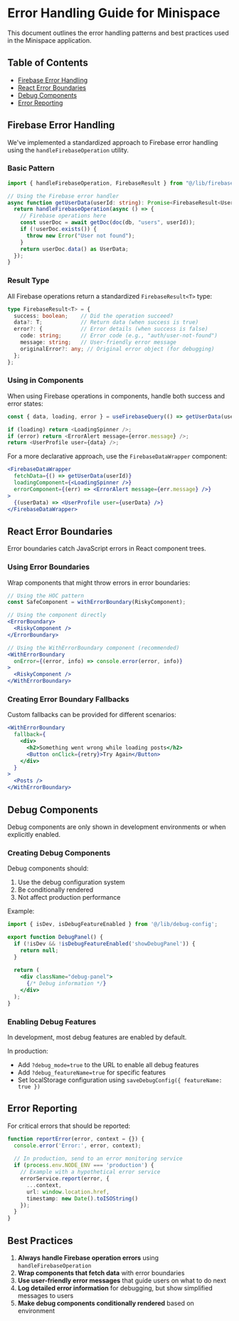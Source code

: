 # Error Handling Guide for Minispace

This document outlines the error handling patterns and best practices used in the Minispace application.

## Table of Contents
- [Firebase Error Handling](#firebase-error-handling)
- [React Error Boundaries](#react-error-boundaries)
- [Debug Components](#debug-components)
- [Error Reporting](#error-reporting)

## Firebase Error Handling

We've implemented a standardized approach to Firebase error handling using the `handleFirebaseOperation` utility.

### Basic Pattern

```typescript
import { handleFirebaseOperation, FirebaseResult } from "@/lib/firebase/error-handler";

// Using the Firebase error handler
async function getUserData(userId: string): Promise<FirebaseResult<UserData>> {
  return handleFirebaseOperation(async () => {
    // Firebase operations here
    const userDoc = await getDoc(doc(db, "users", userId));
    if (!userDoc.exists()) {
      throw new Error("User not found");
    }
    return userDoc.data() as UserData;
  });
}
```

### Result Type

All Firebase operations return a standardized `FirebaseResult<T>` type:

```typescript
type FirebaseResult<T> = {
  success: boolean;    // Did the operation succeed?
  data?: T;            // Return data (when success is true)
  error?: {            // Error details (when success is false)
    code: string;      // Error code (e.g., "auth/user-not-found")
    message: string;   // User-friendly error message
    originalError?: any; // Original error object (for debugging)
  };
};
```

### Using in Components

When using Firebase operations in components, handle both success and error states:

```typescript
const { data, loading, error } = useFirebaseQuery(() => getUserData(userId));

if (loading) return <LoadingSpinner />;
if (error) return <ErrorAlert message={error.message} />;
return <UserProfile user={data} />;
```

For a more declarative approach, use the `FirebaseDataWrapper` component:

```jsx
<FirebaseDataWrapper 
  fetchData={() => getUserData(userId)}
  loadingComponent={<LoadingSpinner />}
  errorComponent={(err) => <ErrorAlert message={err.message} />}
>
  {(userData) => <UserProfile user={userData} />}
</FirebaseDataWrapper>
```

## React Error Boundaries

Error boundaries catch JavaScript errors in React component trees.

### Using Error Boundaries

Wrap components that might throw errors in error boundaries:

```jsx
// Using the HOC pattern
const SafeComponent = withErrorBoundary(RiskyComponent);

// Using the component directly
<ErrorBoundary>
  <RiskyComponent />
</ErrorBoundary>

// Using the WithErrorBoundary component (recommended)
<WithErrorBoundary 
  onError={(error, info) => console.error(error, info)}
>
  <RiskyComponent />
</WithErrorBoundary>
```

### Creating Error Boundary Fallbacks

Custom fallbacks can be provided for different scenarios:

```jsx
<WithErrorBoundary
  fallback={
    <div>
      <h2>Something went wrong while loading posts</h2>
      <Button onClick={retry}>Try Again</Button>
    </div>
  }
>
  <Posts />
</WithErrorBoundary>
```

## Debug Components

Debug components are only shown in development environments or when explicitly enabled.

### Creating Debug Components

Debug components should:
1. Use the debug configuration system
2. Be conditionally rendered
3. Not affect production performance

Example:

```jsx
import { isDev, isDebugFeatureEnabled } from '@/lib/debug-config';

export function DebugPanel() {
  if (!isDev && !isDebugFeatureEnabled('showDebugPanel')) {
    return null;
  }
  
  return (
    <div className="debug-panel">
      {/* Debug information */}
    </div>
  );
}
```

### Enabling Debug Features

In development, most debug features are enabled by default.

In production:
- Add `?debug_mode=true` to the URL to enable all debug features
- Add `?debug_featureName=true` for specific features
- Set localStorage configuration using `saveDebugConfig({ featureName: true })`

## Error Reporting

For critical errors that should be reported:

```typescript
function reportError(error, context = {}) {
  console.error('Error:', error, context);
  
  // In production, send to an error monitoring service
  if (process.env.NODE_ENV === 'production') {
    // Example with a hypothetical error service
    errorService.report(error, {
      ...context,
      url: window.location.href,
      timestamp: new Date().toISOString()
    });
  }
}
```

## Best Practices

1. **Always handle Firebase operation errors** using `handleFirebaseOperation`
2. **Wrap components that fetch data** with error boundaries
3. **Use user-friendly error messages** that guide users on what to do next
4. **Log detailed error information** for debugging, but show simplified messages to users
5. **Make debug components conditionally rendered** based on environment
